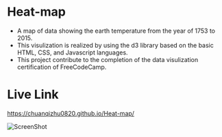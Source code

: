 # Heat-map
- A map of data showing the earth temperature from the year of 1753 to 2015.
- This visulization is realized by using the d3 library based on the basic HTML, CSS, and Javascript languages.
- This project contribute to the completion of the data visulization certification of FreeCodeCamp.

# Live Link
https://chuanqizhu0820.github.io/Heat-map/

![ScreenShot]()
